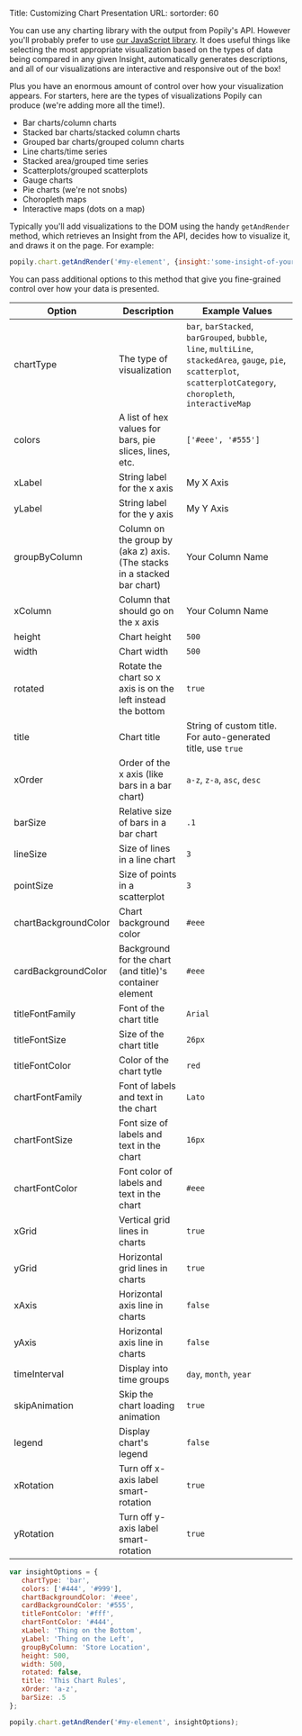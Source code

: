 Title: Customizing Chart Presentation
URL:
sortorder: 60

You can use any charting library with the output from Popily's API. However you'll probably prefer to use [our JavaScript library](https://github.com/popily/popily-js). It does useful things like selecting the most appropriate visualization based on the types of data being compared in any given Insight, automatically generates descriptions, and all of our visualizations are interactive and responsive out of the box!

Plus you have an enormous amount of control over how your visualization appears. For starters, here are the types of visualizations Popily can produce (we're adding more all the time!).

* Bar charts/column charts
* Stacked bar charts/stacked column charts
* Grouped bar charts/grouped column charts
* Line charts/time series
* Stacked area/grouped time series
* Scatterplots/grouped scatterplots
* Gauge charts
* Pie charts (we're not snobs)
* Choropleth maps
* Interactive maps (dots on a map)

Typically you'll add visualizations to the DOM using the handy `getAndRender` method, which retrieves an Insight from the API, decides how to visualize it, and draws it on the page. For example:

```javascript
popily.chart.getAndRender('#my-element', {insight:'some-insight-of-yours'});
```

You can pass additional options to this method that give you fine-grained control over how your data is presented.

Option | Description | Example Values
--------- | ----------- | -------------
chartType | The type of visualization | ``bar``, ``barStacked``, ``barGrouped``, ``bubble``, ``line``, ``multiLine``, ``stackedArea``, ``gauge``, ``pie``, ``scatterplot``, ``scatterplotCategory``, ``choropleth``, ``interactiveMap``
colors | A list of hex values for bars, pie slices, lines, etc. | ``['#eee', '#555']``
xLabel | String label for the x axis | My X Axis
yLabel | String label for the y axis | My Y Axis
groupByColumn | Column on the group by (aka z) axis. (The stacks in a stacked bar chart) | Your Column Name
xColumn | Column that should go on the x axis | Your Column Name
height | Chart height | ``500``
width | Chart width | ``500``
rotated | Rotate the chart so x axis is on the left instead the bottom | ``true``
title | Chart title | String of custom title. For auto-generated title, use ``true``
xOrder | Order of the x axis (like bars in a bar chart) | ``a-z``, ``z-a``, ``asc``, ``desc``
barSize | Relative size of bars in a bar chart | ``.1``
lineSize | Size of lines in a line chart | ``3``
pointSize | Size of points in a scatterplot | ``3``
chartBackgroundColor | Chart background color | ``#eee``
cardBackgroundColor | Background for the chart (and title)'s container element | ``#eee``
titleFontFamily | Font of the chart title | ``Arial``
titleFontSize | Size of the chart title | ``26px``
titleFontColor | Color of the chart tytle | ``red``
chartFontFamily | Font of labels and text in the chart | ``Lato``
chartFontSize | Font size of labels and text in the chart | ``16px``
chartFontColor | Font color of labels and text in the chart | ``#eee``
xGrid | Vertical grid lines in charts | ``true``
yGrid | Horizontal grid lines in charts | ``true``
xAxis | Horizontal axis line in charts | ``false``
yAxis | Horizontal axis line in charts | ``false``
timeInterval | Display into time groups | ``day``, ``month``, ``year``
skipAnimation | Skip the chart loading animation | ``true``
legend | Display chart's legend | ``false``
xRotation | Turn off x-axis label smart-rotation | ``true``
yRotation | Turn off y-axis label smart-rotation | ``true``

```javascript
var insightOptions = {
   chartType: 'bar',
   colors: ['#444', '#999'],
   chartBackgroundColor: '#eee',
   cardBackgroundColor: '#555',
   titleFontColor: '#fff',
   chartFontColor: '#444',
   xLabel: 'Thing on the Bottom',
   yLabel: 'Thing on the Left',
   groupByColumn: 'Store Location',
   height: 500,
   width: 500,
   rotated: false,
   title: 'This Chart Rules',
   xOrder: 'a-z',
   barSize: .5
};

popily.chart.getAndRender('#my-element', insightOptions);
```
